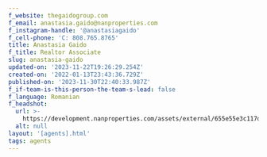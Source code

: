 ```yaml
---
f_website: thegaidogroup.com
f_email: anastasia.gaido@nanproperties.com
f_instagram-handle: '@anastasiagaido'
f_cell-phone: 'C: 808.765.8765'
title: Anastasia Gaido
f_title: Realtor Associate
slug: anastasia-gaido
updated-on: '2023-11-22T19:26:29.254Z'
created-on: '2022-01-13T23:43:36.729Z'
published-on: '2023-11-30T22:40:33.987Z'
f_if-team-is-this-person-the-team-s-lead: false
f_language: Romanian
f_headshot:
  url: >-
    https://development.nanproperties.com/assets/external/655e55e3c117decc23055705_4f1a3a80335082b2ed3ef949288bfc88.webp
  alt: null
layout: '[agents].html'
tags: agents
---
```



